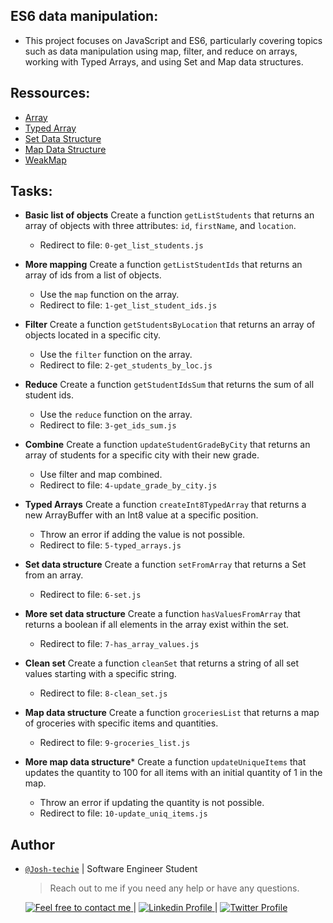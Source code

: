 ## ES6 data manipulation:
- This project focuses on JavaScript and ES6, particularly covering topics such as data manipulation using map, filter, and reduce on arrays, working with Typed Arrays, and using Set and Map data structures.


## Ressources:

- [Array](https://developer.mozilla.org/en-US/docs/Web/JavaScript/Reference/Global_Objects/Array)
- [Typed Array](https://developer.mozilla.org/en-US/docs/Web/JavaScript/Guide/Typed_arrays)
- [Set Data Structure](https://developer.mozilla.org/en-US/docs/Web/JavaScript/Reference/Global_Objects/Set)
- [Map Data Structure](https://developer.mozilla.org/en-US/docs/Web/JavaScript/Reference/Global_Objects/Map)
- [WeakMap](https://developer.mozilla.org/en-US/docs/Web/JavaScript/Reference/Global_Objects/WeakMap)

## Tasks:

- **Basic list of objects**  Create a function `getListStudents` that returns an array of objects with three attributes: `id`, `firstName`, and `location`.
  - Redirect to file: `0-get_list_students.js`

- **More mapping** Create a function `getListStudentIds` that returns an array of ids from a list of objects.
  - Use the `map` function on the array.
  - Redirect to file: `1-get_list_student_ids.js`


- **Filter** Create a function `getStudentsByLocation` that returns an array of objects located in a specific city.
  - Use the `filter` function on the array.
  - Redirect to file: `2-get_students_by_loc.js`


- **Reduce** Create a function `getStudentIdsSum` that returns the sum of all student ids.
  - Use the `reduce` function on the array.
  - Redirect to file: `3-get_ids_sum.js`


- **Combine** Create a function `updateStudentGradeByCity` that returns an array of students for a specific city with their new grade.
  - Use filter and map combined.
  - Redirect to file: `4-update_grade_by_city.js`
 

- **Typed Arrays** Create a function `createInt8TypedArray` that returns a new ArrayBuffer with an Int8 value at a specific position.
  - Throw an error if adding the value is not possible.
  - Redirect to file: `5-typed_arrays.js`
 

- **Set data structure** Create a function `setFromArray` that returns a Set from an array.
  - Redirect to file: `6-set.js`


- **More set data structure** Create a function `hasValuesFromArray` that returns a boolean if all elements in the array exist within the set.
  - Redirect to file: `7-has_array_values.js`


- **Clean set** Create a function `cleanSet` that returns a string of all set values starting with a specific string.
  - Redirect to file: `8-clean_set.js`


- **Map data structure**  Create a function `groceriesList` that returns a map of groceries with specific items and quantities.
  - Redirect to file: `9-groceries_list.js`


- **More map data structure*** Create a function `updateUniqueItems` that updates the quantity to 100 for all items with an initial quantity of 1 in the map.
  - Throw an error if updating the quantity is not possible.
  - Redirect to file: `10-update_uniq_items.js`


## Author

- [`@Josh-techie`]() | Software Engineer Student

  > Reach out to me if you need any help or have any questions.

  <a href="mailto:youssef.abouyahia@e-polytechnique.ma">
  	<img alt="Feel free to contact me" src="https://img.shields.io/badge/-Ask_me_anything-blue?style=flat&logo=Gmail&logoColor=white&link=mailto:youssef.abouyahia@e-polytechnique.ma&color=3d85c6" />
  </a>
  <span> | </span>
    <a href="https://www.linkedin.com/in/youssef-abouyahia/">
        <img alt="Linkedin Profile" src="https://img.shields.io/badge/-Linkedin-0072b1?style=flat&logo=Linkedin&logoColor=white&link=https://www.linkedin.com/in/youssef-abouyahia/" />
    </a>
    <span> | </span>
    <a href="https://twitter.com/JoesephAb">
        <img alt="Twitter Profile" src="https://img.shields.io/badge/-Twitter-0072b1?style=flat&logo=Twitter&logoColor=white&link=https://twitter.com/JoesephAb&color=1DA1F2" />
    </a>
